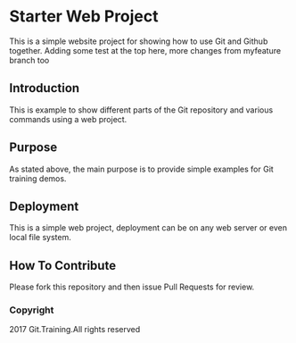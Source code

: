 # Starter Web Project

This is a simple website project for showing how to use Git and Github together. Adding some test at the top here, more changes from myfeature branch too

## Introduction

This is example to show different parts of the Git repository and various commands using a web project.

## Purpose

As stated above, the main purpose is to provide simple examples for Git training demos.

## Deployment

This is a simple web project, deployment can be on any web server or even local file system.

## How To Contribute

Please fork this repository and then issue Pull Requests for review.

### Copyright

2017 Git.Training.All rights reserved